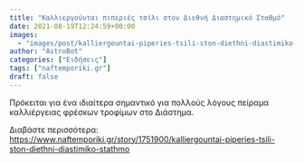 ```yaml
---
title: "Καλλιεργούνται πιπεριές τσίλι στον Διεθνή Διαστημικό Σταθμό"
date: 2021-08-19T12:24:59+00:00
images:
  - "images/post/kalliergountai-piperies-tsili-ston-diethni-diastimiko-stathmo.jpg"
author: "AstroBot"
categories: ["Ειδήσεις"]
tags: ["naftemporiki.gr"]
draft: false
---
```


Πρόκειται για ένα ιδιαίτερα σημαντικό για πολλούς λόγους πείραμα καλλιέργειας φρέσκων τροφίμων στο Διάστημα.

Διαβάστε περισσότερα: https://www.naftemporiki.gr/story/1751900/kalliergountai-piperies-tsili-ston-diethni-diastimiko-stathmo
